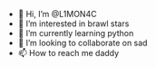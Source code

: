 - 👋 Hi, I’m @L1MON4C
- 👀 I’m interested in brawl stars
- 🌱 I’m currently learning python
- 💞️ I’m looking to collaborate on sad
- 📫 How to reach me daddy

<!---
L1MON4C/L1MON4C is a ✨ special ✨ repository because its `README.md` (this file) appears on your GitHub profile.
You can click the Preview link to take a look at your changes.
--->
